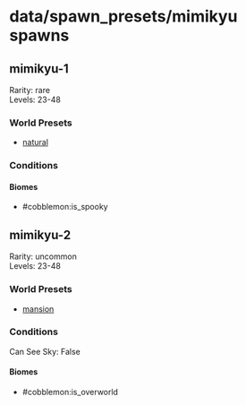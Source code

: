 # data/spawn_presets/mimikyu spawns  
  
## mimikyu-1  
Rarity: rare  
Levels: 23-48  
  
### World Presets  
* [natural](/data/spawn_data/natural.md)  
  
### Conditions  
  
#### Biomes  
  * #cobblemon:is_spooky
  
  
## mimikyu-2  
Rarity: uncommon  
Levels: 23-48  
  
### World Presets  
* [mansion](/data/spawn_data/mansion.md)  
  
### Conditions  
Can See Sky: False  
  
#### Biomes  
  * #cobblemon:is_overworld
  
